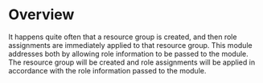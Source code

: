 # Overview
It happens quite often that a resource group is created, and then role assignments are immediately applied to that resource group. This module addresses both by allowing role information to be passed to the module. The resource group will be created and role assignments will be applied in accordance with the role information passed to the module.